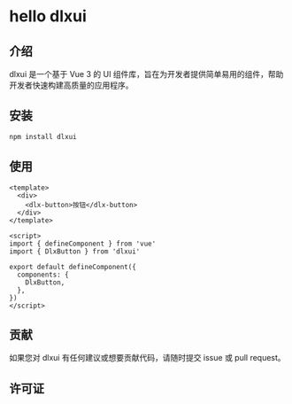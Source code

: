 # hello dlxui

## 介绍

dlxui 是一个基于 Vue 3 的 UI 组件库，旨在为开发者提供简单易用的组件，帮助开发者快速构建高质量的应用程序。

## 安装

```bash
npm install dlxui
```

## 使用

```vue
<template>
  <div>
    <dlx-button>按钮</dlx-button>
  </div>
</template>

<script>
import { defineComponent } from 'vue'
import { DlxButton } from 'dlxui'

export default defineComponent({
  components: {
    DlxButton,
  },
})
</script>
```

## 贡献

如果您对 dlxui 有任何建议或想要贡献代码，请随时提交 issue 或 pull request。

## 许可证
